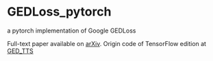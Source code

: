 # GEDLoss_pytorch
a pytorch  implementation of Google GEDLoss

Full-text paper available on [arXiv](https://arxiv.org/abs/2008.01160).
Origin code of TensorFlow edition at [GED_TTS](https://github.com/google-research/google-research/tree/68c738421186ce85339bfee16bf3ca2ea3ec16e4/ged_tts)
